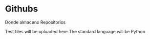 # Githubs
Donde almaceno Repositorios 

Test files will be uploaded here 
The standard language will be Python
